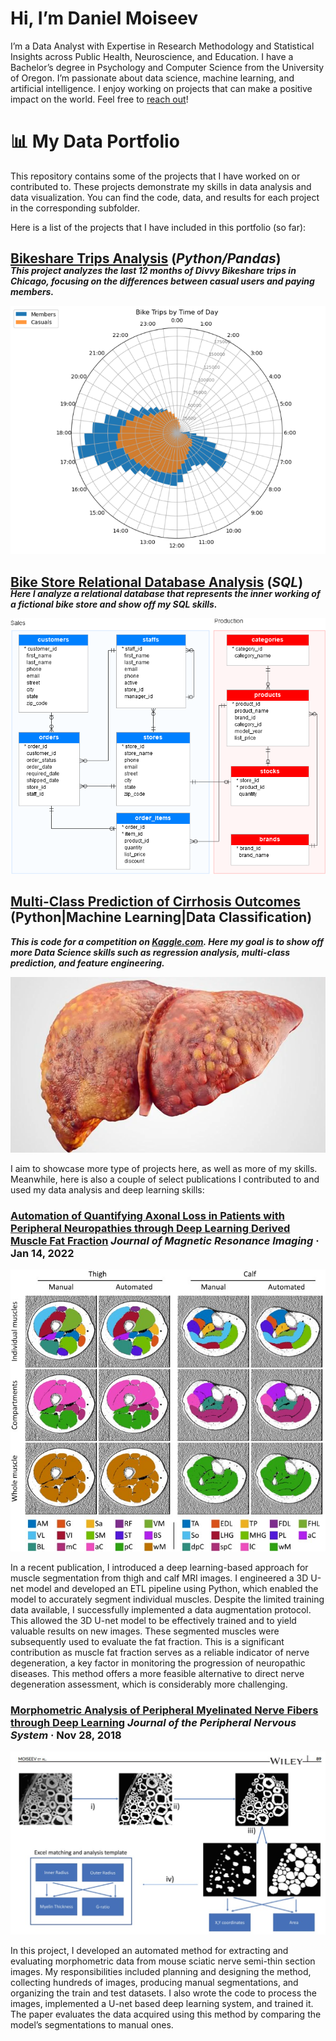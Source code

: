 # Hi, I’m Daniel Moiseev 
I’m a Data Analyst with Expertise in Research Methodology and Statistical Insights across Public Health, Neuroscience, and Education. I have a Bachelor’s degree in Psychology and Computer Science from the University of Oregon. I’m passionate about data science, machine learning, and artificial intelligence. I enjoy working on projects that can make a positive impact on the world. Feel free to [reach out](https://www.linkedin.com/in/dmoiseev/)!

# 📊 My Data Portfolio
This repository contains some of the projects that I have worked on or contributed to. These projects demonstrate my skills in data analysis and data visualization. You can find the code, data, and results for each project in the corresponding subfolder.

Here is a list of the projects that I have included in this portfolio (so far):

## [**Bikeshare Trips Analysis**](https://github.com/mosesibnmoses/Data-Portfolio/tree/main/Bike%20share%20business%20analysis) (***Python/Pandas***) 
<p style='margin-top: -20px'> </p>

***This project analyzes the last 12 months of Divvy Bikeshare trips in Chicago, focusing on the differences between casual users and paying members.***

![Alt-text](https://github.com/mosesibnmoses/Data-Portfolio/blob/main/imgs/Bikeshare.png)

## [**Bike Store Relational Database Analysis**](https://github.com/mosesibnmoses/Data-Portfolio/tree/main/Bike%20Store%20Relational%20Database%20%20SQL)  (***SQL***)
<p style='margin-top: -20px'> </p>

***Here I analyze a relational database that represents the inner working of a fictional bike store and show off my SQL skills.***

![Alt-text](https://github.com/mosesibnmoses/Data-Portfolio/blob/main/imgs/SQL-Bikeshop-Database.png)

## [Multi-Class Prediction of Cirrhosis Outcomes](https://github.com/mosesibnmoses/Data-Portfolio/tree/main/Multi-Class%20Prediction%20of%20Cirrhosis%20Outcomes) (**Python|Machine Learning|Data Classification**) 
***This is code for a competition on [Kaggle.com](https://www.kaggle.com/competitions/playground-series-s3e26). Here my goal is to show off more Data Science skills such as regression analysis, multi-class prediction, and feature engineering.***


![Alt text](https://github.com/mosesibnmoses/Data-Portfolio/blob/main/imgs/LIver_cirrhosis.png)

I aim to showcase more type of projects here, as well as more of my skills. Meanwhile, here is also a couple of select publications I contributed to and used my data analysis and deep learning skills: 

### [**Automation of Quantifying Axonal Loss in Patients with Peripheral Neuropathies through Deep Learning Derived Muscle Fat Fraction**](https://onlinelibrary.wiley.com/doi/abs/10.1002/jmri.27508) *Journal of Magnetic Resonance Imaging* · Jan 14, 2022

![Alt text](https://github.com/mosesibnmoses/Data-Portfolio/blob/main/imgs/9f4f5fe0-d75e-452d-bf95-070b823361d6.jpg)

In a recent publication, I introduced a deep learning-based approach for muscle segmentation from thigh and calf MRI images. I engineered a 3D U-net model and developed an ETL pipeline using Python, which enabled the model to accurately segment individual muscles. Despite the limited training data available, I successfully implemented a data augmentation protocol. This allowed the 3D U-net model to be effectively trained and to yield valuable results on new images. These segmented muscles were subsequently used to evaluate the fat fraction. This is a significant contribution as muscle fat fraction serves as a reliable indicator of nerve degeneration, a key factor in monitoring the progression of neuropathic diseases. This method offers a more feasible alternative to direct nerve degeneration assessment, which is considerably more challenging.



### [**Morphometric Analysis of Peripheral Myelinated Nerve Fibers through Deep Learning**](https://onlinelibrary.wiley.com/doi/abs/10.1111/jns.12293) *Journal of the Peripheral Nervous System* · Nov 28, 2018

![Alt text](https://github.com/mosesibnmoses/Data-Portfolio/blob/main/imgs/myelin.jpg)

In this project, I developed an automated method for extracting and evaluating morphometric data from mouse sciatic nerve semi-thin section images. My responsibilities included planning and designing the method, collecting hundreds of images, producing manual segmentations, and organizing the train and test datasets. I also wrote the code to process the images, implemented a U-net based deep learning system, and trained it. The paper evaluates the data acquired using this method by comparing the model’s segmentations to manual ones.
